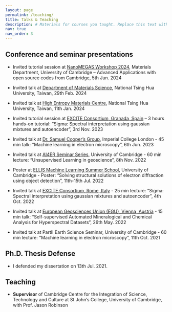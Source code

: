 ```yaml
---
layout: page
permalink: /teaching/
title: Talks & Teaching
description: # Materials for courses you taught. Replace this text with your description.
nav: true
nav_order: 3
---
```


## Conference and seminar presentations

- Invited tutorial session at <a href="https://qd-uki.co.uk/nanomegas-workshop-2024/">NanoMEGAS Workshop 2024</a>, Materials Department, University of Cambridge – Advanced Applications with open source codes from Cambridge, 5th Jun. 2024

- Invited talk at <a href="https://mse.site.nthu.edu.tw/?Lang=en">Department of Materials Science</a>, National Tsing Hua University, Taiwan, 29th Feb. 2024

- Invited talk at <a href="http://hemc.mse.nthu.edu.tw/en/">High Entropy Materials Centre</a>, National Tsing Hua University, Taiwan, 11th Jan. 2024

- Invited tutorial session at <a href="https://excite-network.eu/community/scientific-partners/">EXCITE Consortium, Granada, Spain</a> – 3 hours hands-on tutorial: “Sigma: Spectral interpretation using gaussian mixtures and autoencoder”, 3rd Nov. 2023

- Invited talk at <a href="https://profiles.imperial.ac.uk/samuel.cooper">Dr. Samuel Cooper’s Group</a>, Imperial College London - 45 min talk: “Machine learning in electron microscopy”, 6th Jun. 2023

- Invited talk at <a href="https://ai4er-cdt.esc.cam.ac.uk/">AI4ER Seminar Series</a>, University of Cambridge - 60 min lecture: “Unsupervised Learning in geoscience”, 8th Nov. 2022

- Poster at <a href="https://www.ellis.eng.cam.ac.uk/summer-school/">ELLIS Machine Learning Summer School</a>, University of Cambridge - Poster: “Solving structural solutions of electron diffraction using object detection”, 11th-15th Jul. 2022

- Invited talk at <a href="https://excite-network.eu/community/scientific-partners/">EXCITE Consortium, Rome, Italy</a> - 25 min lecture: “Sigma: Spectral interpretation using gaussian mixtures and autoencoder”, 4th Oct. 2022

- Invited talk at <a href="https://www.egu.eu/">European Geosciences Union (EGU), Vienna, Austria</a> - 15 min talk: “Self-supervised Automated Mineralogical and Chemical Analysis for Hyperspectral Datasets”, 26th May. 2022

- Invited talk at PartII Earth Science Seminar, University of Cambridge - 60 min lecture: “Machine learning in electron microscopy”, 11th Oct. 2021

## Ph.D. Thesis Defense

- I defended my dissertation on 13th Jul. 2021.

## Teaching

- **Supervisor** of Cambridge Centre for the Integration of Science, Technology and Culture at St John’s College, University of Cambridge, with Prof. Jason Robinson

